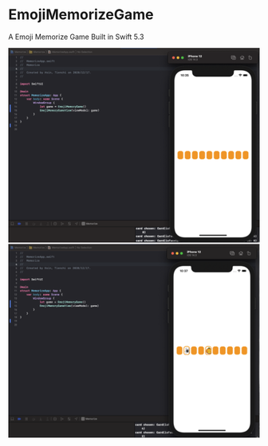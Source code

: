 # EmojiMemorizeGame
A Emoji Memorize Game Built in Swift 5.3

![](demo-early-1.png?raw=true "Title")
![](demo-early-2.png)
